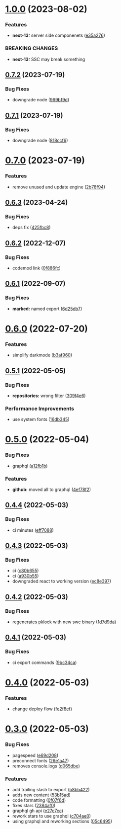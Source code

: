 # [1.0.0](https://github.com/simonecorsi/simonecorsi.dev/compare/v0.7.2...v1.0.0) (2023-08-02)


### Features

* **next-13:** server side componenets ([e35a276](https://github.com/simonecorsi/simonecorsi.dev/commit/e35a276a92c690cecefdbd7245c7116df4c9d2ca))


### BREAKING CHANGES

* **next-13:** SSC may break something

## [0.7.2](https://github.com/simonecorsi/simonecorsi.dev/compare/v0.7.1...v0.7.2) (2023-07-19)


### Bug Fixes

* downgrade node ([969bf9d](https://github.com/simonecorsi/simonecorsi.dev/commit/969bf9d393091f9863cda7a9040058623f569bfb))

## [0.7.1](https://github.com/simonecorsi/simonecorsi.dev/compare/v0.7.0...v0.7.1) (2023-07-19)


### Bug Fixes

* downgrade node ([818ccf6](https://github.com/simonecorsi/simonecorsi.dev/commit/818ccf6819cf39bcc521daa46c8bc825f327c574))

# [0.7.0](https://github.com/simonecorsi/simonecorsi.dev/compare/v0.6.3...v0.7.0) (2023-07-19)


### Features

* remove unused and update engine ([2b78f94](https://github.com/simonecorsi/simonecorsi.dev/commit/2b78f94e0f5e58fdf3c55fe51bfea279804d4519))

## [0.6.3](https://github.com/simonecorsi/simonecorsi.dev/compare/v0.6.2...v0.6.3) (2023-04-24)


### Bug Fixes

* deps fix ([425fbc8](https://github.com/simonecorsi/simonecorsi.dev/commit/425fbc86d4d6fba647cc3ffc0a1fa5149ff96de6))

## [0.6.2](https://github.com/simonecorsi/simonecorsi.dev/compare/v0.6.1...v0.6.2) (2022-12-07)


### Bug Fixes

* codemod link ([0f886fc](https://github.com/simonecorsi/simonecorsi.dev/commit/0f886fc7156c3883c7edce7dace8ab762860a2e5))

## [0.6.1](https://github.com/simonecorsi/simonecorsi.dev/compare/v0.6.0...v0.6.1) (2022-09-07)


### Bug Fixes

* **marked:** named export ([6d25db7](https://github.com/simonecorsi/simonecorsi.dev/commit/6d25db7cf75b21921d7f7f48e83bcda515b4db6f))

# [0.6.0](https://github.com/simonecorsi/simonecorsi.dev/compare/v0.5.1...v0.6.0) (2022-07-20)


### Features

* simplify darkmode ([b3af960](https://github.com/simonecorsi/simonecorsi.dev/commit/b3af96028794d2b605a45f34f43624b302f1570a))

## [0.5.1](https://github.com/simonecorsi/simonecorsi.dev/compare/v0.5.0...v0.5.1) (2022-05-05)


### Bug Fixes

* **repositories:** wrong filter ([309f4e6](https://github.com/simonecorsi/simonecorsi.dev/commit/309f4e66c375fb7746fb2526ae232ee3a7d7beab))


### Performance Improvements

* use system fonts ([16db345](https://github.com/simonecorsi/simonecorsi.dev/commit/16db3458128758ce8d96ac10d3a53c6e2e6633ce))

# [0.5.0](https://github.com/simonecorsi/simonecorsi.dev/compare/v0.4.4...v0.5.0) (2022-05-04)


### Bug Fixes

* graphql ([a12fb1b](https://github.com/simonecorsi/simonecorsi.dev/commit/a12fb1be046da6714623cefe30362528fb3a6cea))


### Features

* **github:** moved all to graphql ([4ef78f2](https://github.com/simonecorsi/simonecorsi.dev/commit/4ef78f24db161b77a985e3a3882a49333122e1e0))

## [0.4.4](https://github.com/simonecorsi/simonecorsi.dev/compare/v0.4.3...v0.4.4) (2022-05-03)


### Bug Fixes

* ci minutes ([eff7088](https://github.com/simonecorsi/simonecorsi.dev/commit/eff7088de9c6f9aa3f8e34816448fbed7261ee71))

## [0.4.3](https://github.com/simonecorsi/simonecorsi.dev/compare/v0.4.2...v0.4.3) (2022-05-03)


### Bug Fixes

* ci ([c80b655](https://github.com/simonecorsi/simonecorsi.dev/commit/c80b655ffdb6711fff9666797c6d6a777c23c2e3))
* ci ([a930b55](https://github.com/simonecorsi/simonecorsi.dev/commit/a930b550ec38ff8d78f17be1ada651c2e18494cb))
* downgraded react to working version ([ec8e397](https://github.com/simonecorsi/simonecorsi.dev/commit/ec8e3979a67d23b91e5772cd59e0d89ab10846bc))

## [0.4.2](https://github.com/simonecorsi/simonecorsi.dev/compare/v0.4.1...v0.4.2) (2022-05-03)


### Bug Fixes

* regenerates pklock with new swc binary ([1d7d9da](https://github.com/simonecorsi/simonecorsi.dev/commit/1d7d9dad963a5880620de19332c08a9af03b4c55))

## [0.4.1](https://github.com/simonecorsi/simonecorsi.dev/compare/v0.4.0...v0.4.1) (2022-05-03)


### Bug Fixes

* ci export commands ([9bc34ca](https://github.com/simonecorsi/simonecorsi.dev/commit/9bc34caad25a2bc6353038cf9c64ff109a2d4b5f))

# [0.4.0](https://github.com/simonecorsi/simonecorsi.dev/compare/v0.3.0...v0.4.0) (2022-05-03)


### Features

* change deploy flow ([fe2f8ef](https://github.com/simonecorsi/simonecorsi.dev/commit/fe2f8ef438f1410bfcf33cf493d9431609fa0086))

# [0.3.0](https://github.com/simonecorsi/simonecorsi.dev/compare/v0.2.0...v0.3.0) (2022-05-03)


### Bug Fixes

* pagespeed ([e69d208](https://github.com/simonecorsi/simonecorsi.dev/commit/e69d208659b121fb0e6df5760a5468addfd4cc16))
* preconnect fonts ([26e1a47](https://github.com/simonecorsi/simonecorsi.dev/commit/26e1a4758fd69430cf498b97bf56f8fc5b7920ab))
* removes console.logs ([d065dbe](https://github.com/simonecorsi/simonecorsi.dev/commit/d065dbec65f5aa39433d32a216dbca3319a3d3c0))


### Features

* add trailing slash to export ([b8bb422](https://github.com/simonecorsi/simonecorsi.dev/commit/b8bb4221c9adfc45cf40189cd7e84cb2ed246118))
* adds new content ([53b15ad](https://github.com/simonecorsi/simonecorsi.dev/commit/53b15adcfd6a31792d5c9effd47c3e8949ef9af3))
* code formatting ([0f07f6d](https://github.com/simonecorsi/simonecorsi.dev/commit/0f07f6d49166a280c79939924104a3a78daf109d))
* fixes stars ([2384af0](https://github.com/simonecorsi/simonecorsi.dev/commit/2384af0105a5bae120c7bebb1650c3ebf9b30cff))
* graphql gh api ([e27c7cc](https://github.com/simonecorsi/simonecorsi.dev/commit/e27c7cc6a9ca1405c8c0f5b68b923c0426bc34cb))
* rework stars to use graphql ([c704ae0](https://github.com/simonecorsi/simonecorsi.dev/commit/c704ae041f59db70c67907f4e7b47bbeb1da848f))
* using graphql and reworking sections ([05c6495](https://github.com/simonecorsi/simonecorsi.dev/commit/05c649507e9a6b4b4812a23b49903ac624428c1d))
